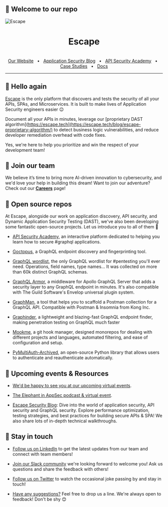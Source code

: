 ## 👋 Welcome to our repo 

![Escape](https://26857953.fs1.hubspotusercontent-eu1.net/hubfs/26857953/cover-github-escape-api-discovery-security-1.png)

<div align="center">
  <h1>Escape</h1>

  <br />
  <a href="https://escape.tech/?utm_source=github&utm_medium=referral">Our Website</a>
  <span>&nbsp;&nbsp;•&nbsp;&nbsp;</span>
   <a href="https://escape.tech/blog/?utm_source=github&utm_medium=referral">Application Security Blog</a>
  <span>&nbsp;&nbsp;•&nbsp;&nbsp;</span>
   <a href="https://escape.tech/academy/?utm_source=github&utm_medium=referral">API Security Academy</a>
  <span>&nbsp;&nbsp;•&nbsp;&nbsp;</span>
   <a href="https://escape.tech/blog/tag/case-study/?utm_source=github&utm_medium=referral">Case Studies</a>
  <span>&nbsp;&nbsp;•&nbsp;&nbsp;</span>
   <a href="https://docs.escape.tech/">Docs</a>
  <br />
  <hr />
</div>

## 👋 Hello again   

[Escape](https://escape.tech) is the only platform that discovers and tests the security of all your APIs, SPAs, and Microservices. It is built to make lives of Application Security engineers easier 😉

Document all your APIs in minutes, leverage our [proprietary DAST algorithm](https://escape.tech](https://escape.tech/blog/escape-proprietary-algorithm/) to detect business logic vulnerabilities, and reduce developer remediation overhead with code fixes.  

Yes, we're here to help you prioritize and win the respect of your development team!

## 🤝 Join our team  

We believe it’s time to bring more AI-driven innovation to cybersecurity, and we'd love your help in building this dream! Want to join our adventure? Check out our [**Careers**](https://jobs.escape.tech) page!

## 🧙 Open source repos 

At Escape, alongside our work on application discovery, API security, and Dynamic Application Security Testing (DAST), we've also been developing some fantastic open-source projects. Let us introduce you to all of them 🚀

- [API Security Academy](https://github.com/Escape-Technologies/graphql-security-academy), an interactive platform dedicated to helping you learn how to secure #graphql applications.

- [Goctopus](https://github.com/Escape-Technologies/goctopus), a GraphQL endpoint discovery and fingerprinting tool.

- [GraphQL wordlist](https://github.com/Escape-Technologies/graphql-wordlist), the only GraphQL wordlist for #pentesting you'll ever need. Operations, field names, type names... It was collected on more than 60k distinct GraphQL schemas.

- [GraphQL Armor](https://github.com/Escape-Technologies/graphql-armor/), a middleware for Apollo GraphQL Server that adds a security layer to any GraphQL endpoint in minutes. It's also compatible with The Guild Software's Envelop universal plugin system.

- [GraphMan](https://github.com/Escape-Technologies/graphman),  a tool that helps you to scaffold a Postman collection for a GraphQL API. Compatible with Postman & Insomnia from Kong Inc.

- [Graphinder](https://github.com/Escape-Technologies/graphinder), a lightweight and blazing-fast GraphQL endpoint finder, making penetration testing on GraphQL much faster 

- [Mookme](https://github.com/Escape-Technologies/mookme), a git hook manager, designed monorepos for dealing with different projects and languages, automated filtering, and ease of configuration and setup.

- [PyMultiAuth-Archived](https://github.com/Escape-Technologies/py-multiauth), an open-source Python library that allows users to authenticate and reauthenticate automatically.


## 👀 Upcoming events & Resources 

- [We'd be happy to see you at our upcoming virtual events](https://escape.tech/blog/tag/events/). 

- [The Elephant in AppSec podcast & virtual event](https://www.youtube.com/@the-elephant-in-appsec). 

- [Escape Security Blog](https://escape.tech/blog/): Dive into the world of application security, API security and GraphQL security. Explore performance optimization, testing strategies, and best practices for building secure APIs & SPA! We also share lots of in-depth technical walkthroughs.  


## 👋 Stay in touch 

- [Follow us on LinkedIn](https://www.linkedin.com/company/escapetech/) to get the latest updates from our team and connect with team members! 

- [Join our Slack community](https://join.slack.com/t/escapecommunity/shared_invite/zt-2cpklvqqv-m_h4fzlZhSatxcrxetf3Fg) we're looking forward to welcome you! Ask us questions and share the feedback with others!

- [Follow us on Twitter](https://twitter.com/EscapeTechHQ) to watch the occasional joke passing by and stay in touch! 

- [Have any suggestions?](mailto:ping@escape.tech) Feel free to drop us a line. We're always open to feedback! Don't be shy 😊




